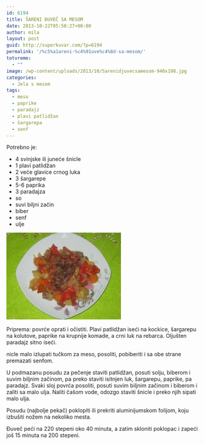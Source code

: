 ```yaml
---
id: 6194
title: ŠARENI ĐUVEČ SA MESOM
date: 2013-10-22T05:58:27+00:00
author: mila
layout: post
guid: http://superkuvar.com/?p=6194
permalink: '/%c5%a1areni-%c4%91uve%c4%8d-sa-mesom/'
totvreme:
  - ""
image: /wp-content/uploads/2013/10/Sarenidjuvecsamesom-940x198.jpg
categories:
  - Jela s mesom
tags:
  - meso
  - paprike
  - paradajz
  - plavi patlidžan
  - šargarepa
  - senf
---
```

Potrebno je:

  * 4 svinjske ili juneće šnicle
  * 1 plavi patlidžan
  * 2 veće glavice crnog luka
  * 3 šargarepe
  * 5-6 paprika
  * 3 paradajza
  * so
  * suvi biljni začin
  * biber
  * senf
  * ulje

[<img class="alignnone size-medium wp-image-6197" src="/wp-content/uploads/2013/10/Sarenidjuvecsamesom-e1382366701658-300x227.jpg" alt="Sarenidjuvecsamesom" width="300" height="227" />](/wp-content/uploads/2013/10/Sarenidjuvecsamesom.jpg)

Priprema: povrće oprati i očistiti. Plavi patlidžan iseći na kockice, šargarepu na kolutove, paprike na krupnije komade, a crni luk na rebarca. Oljušten paradajz sitno iseći.

 nicle malo izlupati tučkom za meso, posoliti, pobiberiti i sa obe strane premazati senfom.

U podmazanu posudu za pečenje staviti patlidžan, posuti solju, biberom i suvim biljnim začinom, pa preko staviti isitnjen luk, šargarepu, paprike, pa paradajz. Svaki sloj povrća posoliti, posuti suvim biljnim začinom i biberom i zaliti sa malo ulja. Naliti čašom vode, odozgo staviti šnicle i preko njih sipati malo ulja.

Posudu (najbolje pekač) poklopiti ili prekriti aluminijumskom folijom, koju izbušiti nožem na nekoliko mesta.

Đuveč peći na 220 stepeni oko 40 minuta, a zatim skloniti poklopac i zapeći još 15 minuta na 200 stepeni.